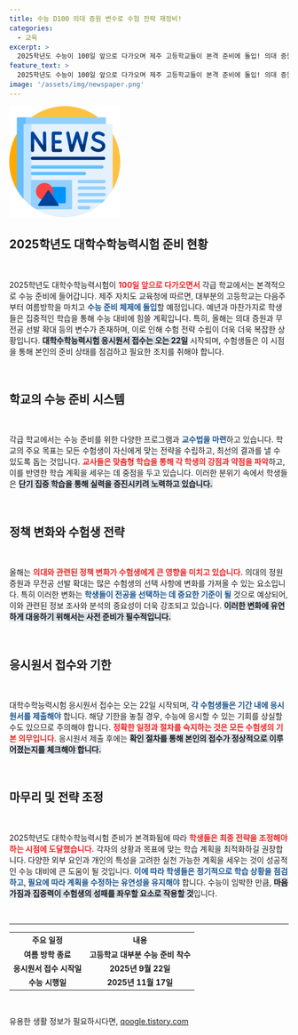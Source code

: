 ```yaml
---
title: 수능 D100 의대 증원 변수로 수험 전략 재정비!
categories:
  - 교육
excerpt: >
  2025학년도 수능이 100일 앞으로 다가오며 제주 고등학교들이 본격 준비에 돌입! 의대 증원과 무전공 선발 확대 등 복잡한 수험 전략, 놓치지 마세요!
feature_text: >
  2025학년도 수능이 100일 앞으로 다가오며 제주 고등학교들이 본격 준비에 돌입! 의대 증원과 무전공 선발 확대 등 복잡한 수험 전략, 놓치지 마세요!
image: '/assets/img/newspaper.png'
---
```


<p><img src="/assets/img/newspaper.png" alt="kimp 속보" /></p>

<h2 data-ke-size="size26">2025학년도 대학수학능력시험 준비 현황</h2>

<p data-ke-size="size16">&nbsp;</p>

<p data-ke-size="size16">2025학년도 대학수학능력시험이 <b><span style="color: #ee2323;">100일 앞으로 다가오면서</span></b> 각급 학교에서는 본격적으로 수능 준비에 들어갑니다. 제주 자치도 교육청에 따르면, 대부분의 고등학교는 다음주부터 여름방학을 마치고 <b><span style="color: #1a5490;">수능 준비 체제에 돌입</span></b>할 예정입니다. 예년과 마찬가지로 학생들은 집중적인 학습을 통해 수능 대비에 힘쓸 계획입니다. 특히, 올해는 의대 증원과 무전공 선발 확대 등의 변수가 존재하며, 이로 인해 수험 전략 수립이 더욱 더욱 복잡한 상황입니다. <b><span style="background-color: #21538527;">대학수학능력시험 응시원서 접수는 오는 22일</span></b> 시작되며, 수험생들은 이 시점을 통해 본인의 준비 상태를 점검하고 필요한 조치를 취해야 합니다.</p>

<p data-ke-size="size16">&nbsp;</p>

<h2 data-ke-size="size26">학교의 수능 준비 시스템</h2>

<p data-ke-size="size16">&nbsp;</p>

<p data-ke-size="size16">각급 학교에서는 수능 준비를 위한 다양한 프로그램과 <b><span style="color: #1a5490;">교수법을 마련</span></b>하고 있습니다. 학교의 주요 목표는 모든 수험생이 자신에게 맞는 전략을 수립하고, 최선의 결과를 낼 수 있도록 돕는 것입니다. <b><span style="color: #ee2323;">교사들은 맞춤형 학습을 통해 각 학생의 강점과 약점을 파악</span></b>하고, 이를 반영한 학습 계획을 세우는 데 중점을 두고 있습니다. 이러한 분위기 속에서 학생들은 <b><span style="background-color: #21538527;">단기 집중 학습을 통해 실력을 증진시키려 노력하고 있습니다.</span></b></p>

<p data-ke-size="size16">&nbsp;</p>

<h2 data-ke-size="size26">정책 변화와 수험생 전략</h2>

<p data-ke-size="size16">&nbsp;</p>

<p data-ke-size="size16">올해는 <b><span style="color: #ee2323;">의대와 관련된 정책 변화가 수험생에게 큰 영향을 미치고 있습니다.</span></b> 의대의 정원 증원과 무전공 선발 확대는 많은 수험생의 선택 사항에 변화를 가져올 수 있는 요소입니다. 특히 이러한 변화는 <b><span style="color: #1a5490;">학생들이 전공을 선택하는 데 중요한 기준이 될</span></b> 것으로 예상되어, 이와 관련된 정보 조사와 분석의 중요성이 더욱 강조되고 있습니다. <b><span style="background-color: #21538527;">이러한 변화에 유연하게 대응하기 위해서는 사전 준비가 필수적입니다.</span></b></p>

<p data-ke-size="size16">&nbsp;</p>

<h2 data-ke-size="size26">응시원서 접수와 기한</h2>

<p data-ke-size="size16">&nbsp;</p>

<p data-ke-size="size16">대학수학능력시험 응시원서 접수는 오는 22일 시작되며, <b><span style="color: #1a5490;">각 수험생들은 기간 내에 응시원서를 제출해야</span></b> 합니다. 해당 기한을 놓칠 경우, 수능에 응시할 수 있는 기회를 상실할 수도 있으므로 주의해야 합니다. <b><span style="color: #ee2323;">정확한 일정과 절차를 숙지하는 것은 모든 수험생의 기본 의무입니다.</span></b> 응시원서 제출 후에는 <b><span style="background-color: #21538527;">확인 절차를 통해 본인의 접수가 정상적으로 이루어졌는지를 체크해야 합니다.</span></b></p>

<p data-ke-size="size16">&nbsp;</p>

<h2 data-ke-size="size26">마무리 및 전략 조정</h2>

<p data-ke-size="size16">&nbsp;</p>

<p data-ke-size="size16">2025학년도 대학수학능력시험 준비가 본격화됨에 따라 <b><span style="color: #ee2323;">학생들은 최종 전략을 조정해야 하는 시점에 도달했습니다.</span></b> 각자의 상황과 목표에 맞는 학습 계획을 최적화하길 권장합니다. 다양한 외부 요인과 개인의 특성을 고려한 실천 가능한 계획을 세우는 것이 성공적인 수능 대비에 큰 도움이 될 것입니다. <b><span style="color: #1a5490;">이에 따라 학생들은 정기적으로 학습 상황을 점검하고, 필요에 따라 계획을 수정하는 유연성을 유지해야</span></b> 합니다. 수능이 임박한 만큼, <b><span style="background-color: #21538527;">마음가짐과 집중력이 수험생의 성패를 좌우할 요소로 작용할 것</span></b>입니다.</p>

<p data-ke-size="size16">&nbsp;</p>

<hr>

<table style="width: 100%;">
    <tr>
        <th style="text-align: center;"><b>주요 일정</b></th>
        <th style="text-align: center;"><b>내용</b></th>
    </tr>
    <tr>
        <td style="text-align: center; height: 17px;"><b>여름 방학 종료</b></td>
        <td style="text-align: center; height: 17px;"><b>고등학교 대부분 수능 준비 착수</b></td>
    </tr>
    <tr>
        <td style="text-align: center; height: 17px;"><b>응시원서 접수 시작일</b></td>
        <td style="text-align: center; height: 17px;"><b>2025년 9월 22일</b></td>
    </tr>
    <tr>
        <td style="text-align: center; height: 17px;"><b>수능 시행일</b></td>
        <td style="text-align: center; height: 17px;"><b>2025년 11월 17일</b></td>
    </tr>
</table>

<p data-ke-size="size16">&nbsp;</p>
유용한 생활 정보가 필요하시다면, <a href="https://qoogle.tistory.com" rel="dofollow">qoogle.tistory.com</a>


